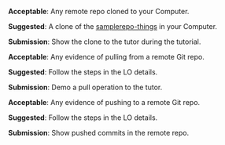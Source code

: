 <panel type="danger" header="**Can communicate with a remote repo :star:**" expandable no-close>

<panel type="danger" header="Can explain remote repositories :star:" expandable>
  <include src="../../book/revisionControl/remoteRepositories/full.md" />
</panel>

<panel type="danger" header="Can clone a remote repo :star:" expandable>
  <include src="../../book/gitAndGithub/clone/full.md" />
  <panel header=":dart: Evidence" expanded>

**Acceptable**: Any remote repo cloned to your Computer.

**Suggested**: A clone of the [samplerepo-things](https://github.com/nus-cs2103-AY1718S1/samplerepo-things) in your Computer. 

**Submission**: Show the clone to the tutor during the tutorial.

  </panel>
</panel>

<panel type="danger" header="Can pull changes from a repo :star:" expandable>
  <include src="../../book/gitAndGithub/pull/full.md" />
  <panel header=":dart: Evidence" expanded>

**Acceptable**: Any evidence of pulling from a remote Git repo.

**Suggested**: Follow the steps in the LO details. 

**Submission**: Demo a pull operation to the tutor.

  </panel>
</panel>

<panel type="danger" header="Can push to a remote repo :star:" expandable>
  <include src="../../book/gitAndGithub/push/full.md" />
  <panel header=":dart: Evidence" expanded>

**Acceptable**: Any evidence of pushing to a remote Git repo.

**Suggested**: Follow the steps in the LO details. 

**Submission**: Show pushed commits in the remote repo.

  </panel>
</panel>

</panel>
